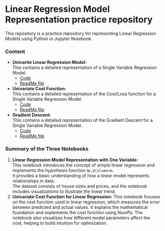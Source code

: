 # Linear Regression Model Representation practice repository
This repository is a practice repository for representing Linear Regression Models using Python in Jupyter Notebook.
### Content
- **Univarite Linear Regression Model:**  
  This contains a detailed representation of a Single Variable Regression Model.  
  - [Code](https://github.com/tamunoWoks/Linear_Regression_Model_Representation_practice/blob/main/univariate_linear_regression.ipynb)  
  - [ReadMe file](https://github.com/tamunoWoks/Linear_Regression_Model_Representation_practice/blob/main/univariate_linear_regression.md)
- **Univariate Cost Function:**  
  This contains a detailed representation of the Cost/Loss function for a Single Variable Regression Model.
  - [Code](https://github.com/tamunoWoks/Linear_Regression_Model_Representation_practice/blob/main/univariate_cost_function.ipynb)
  - [ReadMe file](https://github.com/tamunoWoks/Linear_Regression_Model_Representation_practice/blob/main/univariate_cost_function.md)
- **Gradient Descent:**  
  This contains a detailed representation of the Gradient Descent for a Single Variable Regression Model.
  - [Code](https://github.com/tamunoWoks/Linear_Regression_Model_Representation_practice/blob/main/gradient_descent.ipynb)
  - [ReadMe file](https://github.com/tamunoWoks/Linear_Regression_Model_Representation_practice/blob/main/gradient_descent.md)
### Summary of the Three Notebooks
1. **Linear Regression Model Representation with One Variable:**  
This notebook introduces the concept of simple linear regression and implements the hypothesis function 
`𝑓𝑤,𝑏(𝑥)=𝑤𝑥+𝑏`.  
It provides a basic understanding of how a linear model represents relationships in data.  
The dataset consists of house sizes and prices, and the notebook includes visualizations to illustrate the linear trend.
2. **Univariate Cost Function for Linear Regression:**
This notebook focuses on the cost function used in linear regression, which measures the error between predicted and actual values. It explains the mathematical foundation and implements the cost function using NumPy. The notebook also visualizes how different model parameters affect the cost, helping to build intuition for optimization.
